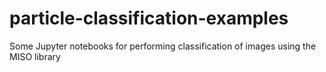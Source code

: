 # particle-classification-examples
Some Jupyter notebooks for performing classification of images using the MISO library
